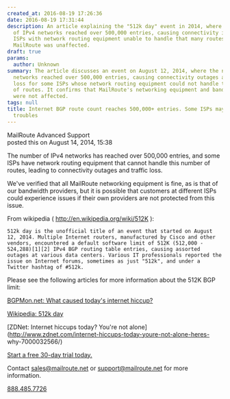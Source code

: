 ```yaml
---
created_at: 2016-08-19 17:26:36
date: 2016-08-19 17:31:44
description: An article explaining the "512k day" event in 2014, where the number
  of IPv4 networks reached over 500,000 entries, causing connectivity issues for some
  ISPs with network routing equipment unable to handle that many routes. Confirms
  MailRoute was unaffected.
draft: true
params:
  author: Unknown
summary: The article discusses an event on August 12, 2014, where the number of IPv4
  networks reached over 500,000 entries, causing connectivity outages and traffic
  loss for some ISPs whose network routing equipment could not handle this number
  of routes. It confirms that MailRoute's networking equipment and bandwidth providers
  were not affected.
tags: null
title: Internet BGP route count reaches 500,000+ entries. Some ISPs may experience
  troubles
---
```



MailRoute Advanced Support  
posted this on August 14, 2014, 15:38

The number of IPv4 networks has reached over 500,000 entries, and some ISPs
have network routing equipment that cannot handle this number of routes,
leading to connectivity outages and traffic loss.

We've verified that all MailRoute networking equipment is fine, as is that of
our bandwidth providers, but it is possible that customers at different ISPs
could experience issues if their own providers are not protected from this
issue.

From wikipedia ( <http://en.wikipedia.org/wiki/512K> ):

`512k day is the unofficial title of an event that started on August 12, 2014.
Multiple Internet routers, manufactured by Cisco and other vendors,
encountered a default software limit of 512K (512,000 - 524,288)[1][2] IPv4
BGP routing table entries, causing assorted outages at various data centers.
Various IT professionals reported the issue on Internet forums, sometimes as
just "512k", and under a Twitter hashtag of #512k.`

Please see the following articles for more information about the 512K BGP
limit:

[BGPMon.net: What caused today's internet
hiccup?](https://www.bgpmon.net/what-caused-todays-internet-hiccup/)

[Wikipedia: 512k day](http://en.wikipedia.org/wiki/512K)

[ZDNet: Internet hiccups today? You're not
alone](http://www.zdnet.com/internet-hiccups-today-youre-not-alone-heres-
why-7000032566/)

[Start a free 30-day trial today.](http://mailroute.net/signup.html)

Contact [sales@mailroute.net](mailto:sales@mailroute.net) or
[support@mailroute.net](mailto:support@mailroute.net) for more information.

[888.485.7726](tel:888.485.7726)

